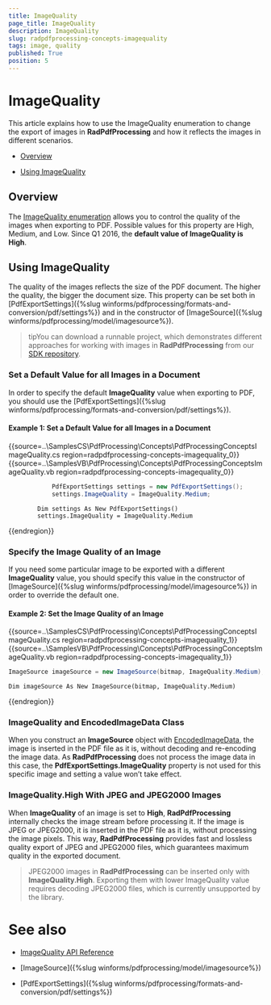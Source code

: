 ```yaml
---
title: ImageQuality
page_title: ImageQuality
description: ImageQuality
slug: radpdfprocessing-concepts-imagequality
tags: image, quality
published: True
position: 5
---
```


# ImageQuality 

This article explains how to use the ImageQuality enumeration to change the export of images in **RadPdfProcessing** and how it reflects the images in different scenarios.

* [Overview](#overview)

* [Using ImageQuality](#using-imagequality)

## Overview

The [ImageQuality enumeration](http://docs.telerik.com/devtools/wpf/api/html/T_Telerik_Windows_Documents_Fixed_FormatProviders_Pdf_Export_ImageQuality.htm) allows you to control the quality of the images when exporting to PDF. Possible values for this property are High, Medium, and Low. Since Q1 2016, the **default value of ImageQuality is High**.


## Using ImageQuality

The quality of the images reflects the size of the PDF document. The higher the quality, the bigger the document size. This property can be set both in [PdfExportSettings]({%slug  winforms/pdfprocessing/formats-and-conversion/pdf/settings%}) and in the constructor of [ImageSource]({%slug winforms/pdfprocessing/model/imagesource%}). 

>tipYou can download a runnable project, which demonstrates different approaches for working with images in __RadPdfProcessing__ from our [SDK repository](https://github.com/telerik/xaml-sdk/tree/master/PdfProcessing/CreateDocumentWithImages).

### Set a Default Value for all Images in a Document

In order to specify the default **ImageQuality** value when exporting to PDF, you should use the [PdfExportSettings]({%slug winforms/pdfprocessing/formats-and-conversion/pdf/settings%}).

#### Example 1: Set a Default Value for all Images in a Document

{{source=..\SamplesCS\PdfProcessing\Concepts\PdfProcessingConceptsImageQuality.cs region=radpdfprocessing-concepts-imagequality_0}} 
{{source=..\SamplesVB\PdfProcessing\Concepts\PdfProcessingConceptsImageQuality.vb region=radpdfprocessing-concepts-imagequality_0}} 

````C#
            PdfExportSettings settings = new PdfExportSettings();
            settings.ImageQuality = ImageQuality.Medium;
````
````VB.NET
        Dim settings As New PdfExportSettings()
        settings.ImageQuality = ImageQuality.Medium
````

{{endregion}}

 
### Specify the Image Quality of an Image

If you need some particular image to be exported with a different **ImageQuality** value, you should specify this value in the constructor of [ImageSource]({%slug winforms/pdfprocessing/model/imagesource%}) in order to override the default one.

#### Example 2: Set the Image Quality of an Image

{{source=..\SamplesCS\PdfProcessing\Concepts\PdfProcessingConceptsImageQuality.cs region=radpdfprocessing-concepts-imagequality_1}} 
{{source=..\SamplesVB\PdfProcessing\Concepts\PdfProcessingConceptsImageQuality.vb region=radpdfprocessing-concepts-imagequality_1}} 

````C#
ImageSource imageSource = new ImageSource(bitmap, ImageQuality.Medium);
````
````VB.NET
Dim imageSource As New ImageSource(bitmap, ImageQuality.Medium)
````

{{endregion}}


### ImageQuality and EncodedImageData Class

When you construct an **ImageSource** object with [EncodedImageData](http://docs.telerik.com/devtools/wpf/api/html/T_Telerik_Windows_Documents_Fixed_Model_Resources_EncodedImageData.htm), the image is inserted in the PDF file as it is, without decoding and re-encoding the image data. As **RadPdfProcessing** does not process the image data in this case, the **PdfExportSettings.ImageQuality** property is not used for this specific image and setting a value won’t take effect.

### ImageQuality.High With JPEG and JPEG2000 Images

When **ImageQuality** of an image is set to **High**, **RadPdfProcessing** internally checks the image stream before processing it. If the image is JPEG or JPEG2000, it is inserted in the PDF file as it is, without processing the image pixels. This way, **RadPdfProcessing** provides fast and lossless quality export of JPEG and JPEG2000 files, which guarantees maximum quality in the exported document.

> JPEG2000 images in **RadPdfProcessing** can be inserted only with **ImageQuality.High**. Exporting them with lower ImageQuality value requires decoding JPEG2000 files, which is currently unsupported by the library. 

# See also

* [ImageQuality API Reference](http://docs.telerik.com/devtools/wpf/api/html/T_Telerik_Windows_Documents_Fixed_FormatProviders_Pdf_Export_ImageQuality.htm)

* [ImageSource]({%slug winforms/pdfprocessing/model/imagesource%})

* [PdfExportSettings]({%slug winforms/pdfprocessing/formats-and-conversion/pdf/settings%})